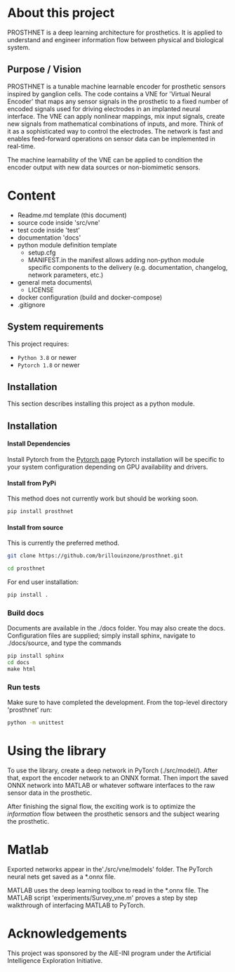 # About this project

PROSTHNET is a deep learning architecture for prosthetics. It is applied to understand and engineer information flow between 
physical and biological system.  

## Purpose / Vision

PROSTHNET is a tunable machine learnable encoder for prosthetic sensors inspired by ganglion cells. The code contains a VNE for 'Virtual Neural Encoder' that maps any sensor signals in the prosthetic to a fixed number of encoded signals used for driving electrodes in an implanted neural interface. The VNE can apply nonlinear mappings, 
mix input signals, create new signals from mathematical combinations of inputs, and more. Think of it as a sophisticated way to control the electrodes. The network is fast and enables feed-forward operations on sensor data can be implemented in real-time. 

The machine learnability of the VNE can be applied to condition the encoder output with new data sources or non-biomimetic sensors.

# Content

* Readme.md template (this document)
* source code inside 'src/vne'
* test code inside 'test'
* documentation 'docs'
* python module definition template
  - setup.cfg
  - MANIFEST.in the manifest allows adding non-python module specific components to the delivery (e.g. documentation, changelog, network parameters, etc.)
* general meta documents\
  - LICENSE
* docker configuration (build and docker-compose)
* .gitignore

## System requirements

This project requires:

* `Python 3.8` or newer
* `Pytorch 1.8` or newer

## Installation

This section describes installing this project as a python module.

## Installation

#### Install Dependencies

Install Pytorch from the [Pytorch page](https://pytorch.org/get-started/locally/)
Pytorch installation will be specific to your system configuration depending on GPU availability and drivers.

#### Install from PyPi
This method does not currently work but should be working soon.
```bash
pip install prosthnet
```

#### Install from source
This is currently the preferred method.
```bash
git clone https://github.com/brillouinzone/prosthnet.git
```

```cmd
cd prosthnet
```
For end user installation:
```cmd
pip install .
```

### Build docs
Documents are available in the ./docs folder. You may also create the docs. Configuration files are supplied; simply install 
sphinx,  navigate to ./docs/source, and type the commands
```cmd
pip install sphinx
cd docs
make html
```

### Run tests

Make sure to have completed the development. From the top-level directory 'prosthnet' run:

```bash
python -m unittest
```

# Using the library

To use the library, create a deep network in PyTorch (./src/model/). After that, export the encoder network to an ONNX format. 
Then import the saved ONNX network into MATLAB or whatever software interfaces to the raw sensor data in the prosthetic. 

After finishing the signal flow, the exciting work is to optimize the *information* flow between the prosthetic sensors and the subject wearing the prosthetic. 

# Matlab 
Exported networks appear in the'./src/vne/models' folder. The PyTorch neural nets get saved as a *.onnx file. 

MATLAB uses the deep learning toolbox to read in the *.onnx file. The MATLAB script 'experiments/Survey_vne.m' proves a step by step walkthrough of interfacing MATLAB to PyTorch.

# Acknowledgements

This project was sponsored by the AIE-INI program under the Artificial Intelligence Exploration Initiative. 